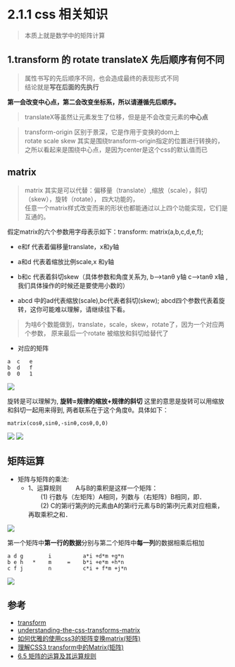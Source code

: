 # 2.1.1 css 相关知识

>本质上就是数学中的矩阵计算

## 1.transform 的 rotate translateX 先后顺序有何不同

>属性书写的先后顺序不同，也会造成最终的表现形式不同  
结论就是**写在后面的先执行**

**第一会改变中心点，第二会改变坐标系，所以请遵循先后顺序。**

>translateX等虽然让元素发生了位移，但是是不会改变元素的**中心点**

>transform-origin
区别于景深，它是作用于变换的dom上  
rotate scale skew 其实是围绕transform-origin指定的位置进行转换的，   
之所以看起来是围绕中心点，是因为center是这个css的默认值而已


## matrix
>matrix 其实是可以代替：偏移量（translate）,缩放（scale），斜切（skew），旋转（rotate）， 四大功能的，  
任意一个matrix样式改变而来的形状也都能通过以上四个功能实现，它们是互通的。

假定matrix的六个参数用字母表示如下：transform: matrix(a,b,c,d,e,f);

- e和f 代表着偏移量translate，x和y轴

- a和d 代表着缩放比例scale,x 和y轴

- b和c 代表着斜切skew（具体参数和角度关系为, b-->tanθ y轴 c-->tanθ x轴 ,我们具体操作的时候还是要使用小数的）

- abcd 中的ad代表缩放(scale),bc代表者斜切(skew); abcd四个参数代表着旋转，这你可能难以理解，请继续往下看。

>为啥6个数能做到，translate，scale，skew，rotate了，因为一个对应两个参数， 原来最后一个rotate 被缩放和斜切给替代了
- 对应的矩阵
```
a  c   e
b  d   f
0  0   1
```
![](http://image.zhangxinxu.com/image/blog/201206/css-transforms-matrix5.gif)

旋转是可以理解为, **旋转=规律的缩放+规律的斜切** 这里的意思是旋转可以用缩放和斜切一起用来得到, 两者联系在于这个角度θ。具体如下：
```
matrix(cosθ,sinθ,-sinθ,cosθ,0,0)
```

![](https://segmentfault.com/img/bVS0FG?w=310&h=126)
![](https://segmentfault.com/img/bVS0F1?w=766&h=180)

## 矩阵运算
- 矩阵与矩阵的乘法:
  - 1、运算规则 
　　A与B的乘积是这样一个矩阵：  
　　(1) 行数与（左矩阵）A相同，列数与（右矩阵）B相同，即．  
　　(2) C的第i行第j列的元素由A的第i行元素与B的第i列元素对应相乘，再取乘积之和．  


![](https://segmentfault.com/img/bVYgF4?w=373&h=63)

第一个矩阵中**第一行的数据**分别与第二个矩阵中**每一列**的数据相乘后相加

```
a d g        i          a*i +d*m +g*n
b e h   *    m     =    b*i +e*m +h*n
c f j        n          c*i + f*m +j*n
```

![](https://dev.opera.com/articles/understanding-the-css-transforms-matrix/7.png)





## 参考
- [transform](https://www.jianshu.com/p/8b7997a491d0)
- [understanding-the-css-transforms-matrix](https://dev.opera.com/articles/understanding-the-css-transforms-matrix/)
- [如何优雅的使用css3的矩阵变换matrix(矩阵)](https://segmentfault.com/a/1190000010688390)
- [理解CSS3 transform中的Matrix(矩阵)](https://www.zhangxinxu.com/wordpress/2012/06/css3-transform-matrix-%E7%9F%A9%E9%98%B5/)
- [6.5 矩阵的运算及其运算规则](http://www2.edu-edu.com.cn/lesson_crs78/self/j_0022/soft/ch0605.html)
